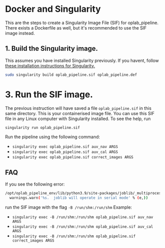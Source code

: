 # Docker and Singularity

This are the steps to create a Singularity Image File (SIF) for oplab_pipeline.
There exists a Dockerfile as well, but it's recommended to use the SIF image
instead.

## 1. Build the Singularity image. 
This assumes you have installed Singularity previously. If you havent, follow [these installation instructions for Singularity.](https://sylabs.io/guides/master/user-guide/quick_start.html#quick-installation-steps)

```sh
sudo singularity build oplab_pipeline.sif oplab_pipeline.def
```

# 3. Run the SIF image.
The previous instruction will have saved a file `oplab_pipeline.sif` in this same directory. This is your containerised image file. You can use this SIF file in any Linux computer with Singularity installed. To see the help, run

```sh
singularity run oplab_pipeline.sif
```

Run the pipeline using the following command:
 - `singularity exec oplab_pipeline.sif auv_nav ARGS`
 - `singularity exec oplab_pipeline.sif auv_cal ARGS`
 - `singularity exec oplab_pipeline.sif correct_images ARGS`

## FAQ

If you see the following error:

```sh
/opt/oplab_pipeline_env/lib/python3.9/site-packages/joblib/_multiprocessing_helpers.py:45: UserWarning: [Errno 2] No such file or directory.  joblib will operate in serial mode
  warnings.warn('%s.  joblib will operate in serial mode' % (e,))
```

run the SIF image with the flag `-B /run/shm:/run/shm` Example:
- `singularity exec -B /run/shm:/run/shm oplab_pipeline.sif auv_nav ARGS`
- `singularity exec -B /run/shm:/run/shm oplab_pipeline.sif auv_cal ARGS`
- `singularity exec -B /run/shm:/run/shm oplab_pipeline.sif correct_images ARGS`